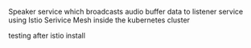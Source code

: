 Speaker service which broadcasts audio buffer data to listener service using Istio Serivice Mesh inside the kubernetes cluster

testing after istio install
